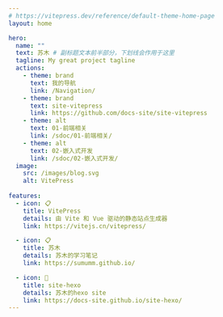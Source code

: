 ```yaml
---
# https://vitepress.dev/reference/default-theme-home-page
layout: home

hero:
  name: ""
  text: 苏木 # 副标题文本前半部分，下划线会作用于这里
  tagline: My great project tagline
  actions:
    - theme: brand
      text: 我的导航
      link: /Navigation/
    - theme: brand
      text: site-vitepress
      link: https://github.com/docs-site/site-vitepress
    - theme: alt
      text: 01-前端相关
      link: /sdoc/01-前端相关/
    - theme: alt
      text: 02-嵌入式开发
      link: /sdoc/02-嵌入式开发/
  image:
    src: /images/blog.svg
    alt: VitePress
	
features:
  - icon: 📋
    title: VitePress
    details: 由 Vite 和 Vue 驱动的静态站点生成器
    link: https://vitejs.cn/vitepress/

  - icon: 📋
    title: 苏木
    details: 苏木的学习笔记
    link: https://sumumm.github.io/

  - icon: 📝
    title: site-hexo
    details: 苏木的hexo site
    link: https://docs-site.github.io/site-hexo/
---
```


<HomeUnderline />
